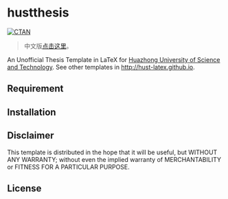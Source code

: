 hustthesis
==========

[![CTAN](https://img.shields.io/ctan/v/hustthesis.svg)](http://www.ctan.org/pkg/hustthesis)

>   中文版[点击这里](https://github.com/hust-latex/hustthesis/blob/master/README.zh-cn.md)。

An Unofficial Thesis Template in LaTeX for [Huazhong University of Science and Technology](http://www.hust.edu.cn). See other templates in <http://hust-latex.github.io>.

## Requirement

## Installation

## Disclaimer

This template is distributed in the hope that it will be useful, but WITHOUT ANY WARRANTY; without even the implied warranty of MERCHANTABILITY or FITNESS FOR A PARTICULAR PURPOSE.

## License
